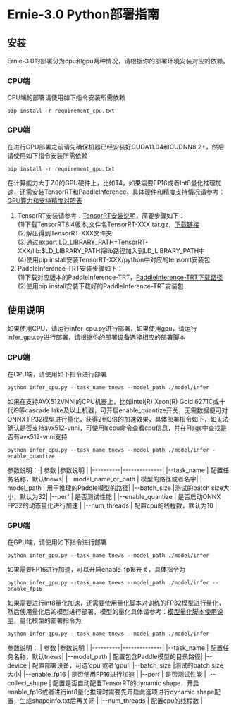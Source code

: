# Ernie-3.0 Python部署指南

## 安装
Ernie-3.0的部署分为cpu和gpu两种情况，请根据你的部署环境安装对应的依赖。
### CPU端
CPU端的部署请使用如下指令安装所需依赖
```
pip install -r requirement_cpu.txt
```
### GPU端
在进行GPU部署之前请先确保机器已经安装好CUDA11.04和CUDNN8.2+，然后请使用如下指令安装所需依赖
```
pip install -r requirement_gpu.txt
```
在计算能力大于7.0的GPU硬件上，比如T4，如果需要FP16或者Int8量化推理加速，还需安装TensorRT和PaddleInference，具体硬件和精度支持情况请参考：[GPU算力和支持精度对照表](https://docs.nvidia.com/deeplearning/tensorrt/archives/tensorrt-840-ea/support-matrix/index.html#hardware-precision-matrix)  
1. TensorRT安装请参考：[TensorRT安装说明](https://docs.nvidia.com/deeplearning/tensorrt/archives/tensorrt-840-ea/install-guide/index.html#overview)，简要步骤如下：  
    (1)下载TensorRT8.4版本,文件名TensorRT-XXX.tar.gz，[下载链接](https://developer.nvidia.com/tensorrt)  
    (2)解压得到TensorRT-XXX文件夹  
    (3)通过export LD_LIBRARY_PATH=TensorRT-XXX/lib:$LD_LIBRARY_PATH将lib路径加入到LD_LIBRARY_PATH中  
    (4)使用pip install安装TensorRT-XXX/python中对应的tensorrt安装包
2. PaddleInference-TRT安装步骤如下：  
    (1)下载对应版本的PaddleInference-TRT，[PaddleInference-TRT下载路径](https://www.paddlepaddle.org.cn/inference/v2.3/user_guides/download_lib.html#python)  
    (2)使用pip install安装下载好的PaddleInference-TRT安装包

## 使用说明
如果使用CPU，请运行infer_cpu.py进行部署，如果使用gpu，请运行infer_gpu.py进行部署，请根据你的部署设备选择相应的部署脚本
### CPU端
在CPU端，请使用如下指令进行部署
```
python infer_cpu.py --task_name tnews --model_path ./model/infer
```
如果在支持AVX512VNNI的CPU机器上，比如Intel(R) Xeon(R) Gold 6271C或十代i9等cascade lake及以上机器，可开启enable_quantize开关，无需数据便可对ONNX FP32模型进行量化，获得2到3倍的加速效果，具体部署指令如下，如无法确认是否支持avx512-vnni，可使用lscpu命令查看cpu信息，并在Flags中查找是否有avx512-vnni支持
```
python infer_cpu.py --task_name tnews --model_path ./model/infer -enable_quantize
```
参数说明：
| 参数 |参数说明 |
|----------|--------------|
|--task_name | 配置任务名称，默认tnews|
|--model_name_or_path | 模型的路径或者名字|
|--model_path | 用于推理的Paddle模型的路径|
|--batch_size |测试的batch size大小，默认为32|
|--perf | 是否测试性能 |
|--enable_quantize | 是否启动ONNX FP32的动态量化进行加速 |
|--num_threads | 配置cpu的线程数，默认为10 |
### GPU端
在GPU端，请使用如下指令进行部署
```
python infer_gpu.py --task_name tnews --model_path ./model/infer
```
如果需要FP16进行加速，可以开启enable_fp16开关，具体指令为
```
python infer_gpu.py --task_name tnews --model_path ./model/infer --enable_fp16
```
如果需要进行int8量化加速，还需要使用量化脚本对训练的FP32模型进行量化，然后使用量化后的模型进行部署，模型的量化具体请参考：[模型量化脚本使用说明]()，量化模型的部署指令为  
```
python infer_gpu.py --task_name tnews --model_path ./model/infer
```
参数说明：
| 参数 |参数说明 |
|----------|--------------|
|--task_name | 配置任务名称，默认tnews|
|--model_path | 配置包含Paddle模型的目录路径|
|--device | 配置部署设备，可选‘cpu’或者‘gpu’|
|--batch_size |测试的batch size大小|
|--enable_fp16 | 是否使用FP16进行加速 |
|--perf | 是否测试性能 |
|--collect_shape | 配置是否自动配置TensorRT的dynamic shape，开启enable_fp16或者进行int8量化推理时需要先开启此选项进行dynamic shape配置，生成shapeinfo.txt后再关闭 |
|--num_threads | 配置cpu的线程数 |
